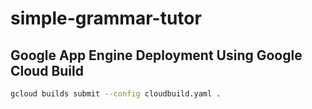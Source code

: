 # simple-grammar-tutor

## Google App Engine Deployment Using Google Cloud Build

```bash
gcloud builds submit --config cloudbuild.yaml .
```
